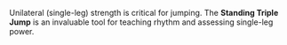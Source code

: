 Unilateral (single-leg) strength is critical for jumping. The **Standing Triple Jump** is an invaluable tool for teaching rhythm and assessing single-leg power.

